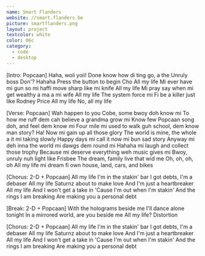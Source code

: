 ```yaml
---
name: Smart Flanders
website: //smart.flanders.be
picture: smartflanders.png
layout: project
textcolor: white
color: 06c
category:
  - code
  - desktop
---
```


[Intro: Popcaan]
Haha, woii yoii!
Done know how di ting go, a the Unruly boss
Don'?
Hahaha
Press the button to begin
Cho
All my life
Mi ever have mi gun so mi haffi move sharp like mi knife
All my life
Mi pray say when mi get wealthy a ma a mi wife
All my life
The system force mi
Fi be a killer just like Rodney Price
All my life
No, all my life

[Verse: Popcaan]
Wah happen to you Cobe, some bwoy doh know mi
To how me ruff dem cah believe a grandma grow mi
Know few Popcaan song doh, and feel dem know mi
Four mile mi used to walk guh school, dem know man story?
Ha! Now mi gain up all those glory
The world is mine, the whole a it mi taking slowly
Happy days mi call it now mi bun sad story
Anyway mi deh inna the world mi dawgs dem round mi
Hahaha mi laugh and collect those trophy
Because mi deserve everything weh music gives mi
Bwoy, unruly nuh light like Frisbee
The dream, family live that wid me
Oh, oh, oh, oh
All my life mi dream fi own house, land, cars, and bikes

[Chorus: 2-D + Popcaan]
All my life
I'm in the stakin' bar
I got debts, I'm a debaser
All my life
Saturnz about to make love
And I'm just a heartbreaker
All my life
And I won't get a take in
'Cause I'm out when I'm stakin'
And the rings I am breaking
Are making you a personal debt

[Break: 2-D + Popcaan]
With the holograms beside me
I'll dance alone tonight
In a mirrored world, are you beside me
All my life?
Distortion

[Chorus: 2-D + Popcaan]
All my life
I'm in the stakin' bar
I got debts, I'm a debaser
All my life
Saturnz about to make love
And I'm just a heartbreaker
All my life
And I won't get a take in
'Cause I'm out when I'm stakin'
And the rings I am breaking
Are making you a personal debt